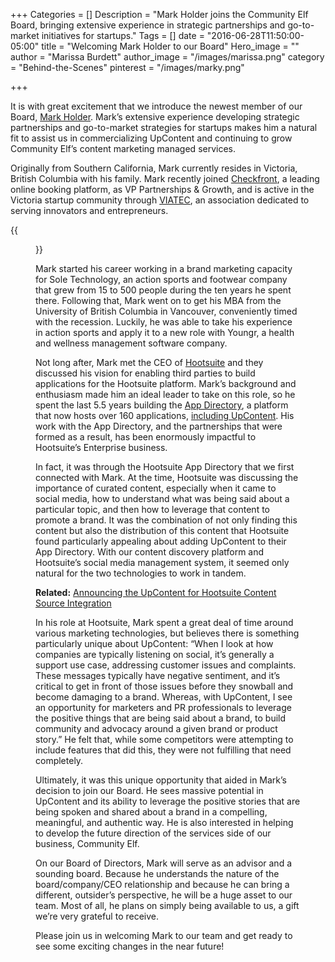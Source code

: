 +++
Categories = []
Description = "Mark Holder joins the Community Elf Board, bringing extensive experience in strategic partnerships and go-to-market initiatives for startups."
Tags = []
date = "2016-06-28T11:50:00-05:00"
title = "Welcoming Mark Holder to our Board"
Hero_image = ""
author = "Marissa Burdett"
author_image = "/images/marissa.png"
category = "Behind-the-Scenes"
pinterest = "/images/marky.png"

+++

It is with great excitement that we introduce the newest member of our Board, [Mark Holder](https://twitter.com/theeholder). Mark’s extensive experience developing strategic partnerships and go-to-market strategies for startups makes him a natural fit to assist us in commercializing UpContent and continuing to grow Community Elf’s content marketing managed services.

Originally from Southern California, Mark currently resides in Victoria, British Columbia with his family. Mark recently joined [Checkfront](http://www.checkfront.com), a leading online booking platform, as VP Partnerships & Growth, and is active in the Victoria startup community through [VIATEC](https://www.viatec.ca), an association dedicated to serving innovators and entrepreneurs.

{{<figure src="/images/welcome-mark.png" title="" alt="Welcome Mark Holder" caption-top="false">}}

Mark started his career working in a brand marketing capacity for Sole Technology, an action sports and footwear company that grew from 15 to 500 people during the ten years he spent there. Following that, Mark went on to get his MBA from the University of British Columbia in Vancouver, conveniently timed with the recession. Luckily, he was able to take his experience in action sports and apply it to a new role with Youngr, a health and wellness management software company.

Not long after, Mark met the CEO of [Hootsuite](http://hootsuite.com) and they discussed his vision for enabling third parties to build applications for the Hootsuite platform. Mark’s background and enthusiasm made him an ideal leader to take on this role, so he spent the last 5.5 years building the [App Directory](http://appdirectory.hootsuite.com), a platform that now hosts over 160 applications, [including UpContent](http://appdirectory.hootsuite.com/185/upcontent). His work with the App Directory, and the partnerships that were formed as a result, has been enormously impactful to Hootsuite’s Enterprise business.

In fact, it was through the Hootsuite App Directory that we first connected with Mark. At the time, Hootsuite was discussing the importance of curated content, especially when it came to social media, how to understand what was being said about a particular topic, and then how to leverage that content to promote a brand. It was the combination of not only finding this content but also the distribution of this content that Hootsuite found particularly appealing about adding UpContent to their App Directory. With our content discovery platform and Hootsuite’s social media management system, it seemed only natural for the two technologies to work in tandem.

**Related:** [Announcing the UpContent for Hootsuite Content Source Integration](https://upcontent.com/post/hootsuite-integration/)

In his role at Hootsuite, Mark spent a great deal of time around various marketing technologies, but believes there is something particularly unique about UpContent: “When I look at how companies are typically listening on social, it’s generally a support use case, addressing customer issues and complaints. These messages typically have negative sentiment, and it’s critical to get in front of those issues before they snowball and become damaging to a brand. Whereas, with UpContent, I see an opportunity for marketers and PR professionals to leverage the positive things that are being said about a brand, to build community and advocacy around a given brand or product story.” He felt that, while some competitors were attempting to include features that did this, they were not fulfilling that need completely.

Ultimately, it was this unique opportunity that aided in Mark’s decision to join our Board. He sees massive potential in UpContent and its ability to leverage the positive stories that are being spoken and shared about a brand in a compelling, meaningful, and authentic way. He is also interested in helping to develop the future direction of the services side of our business, Community Elf.

On our Board of Directors, Mark will serve as an advisor and a sounding board. Because he understands the nature of the board/company/CEO relationship and because he can bring a different, outsider’s perspective, he will be a huge asset to our team. Most of all, he plans on simply being available to us, a gift we’re very grateful to receive.

Please join us in welcoming Mark to our team and get ready to see some exciting changes in the near future!
